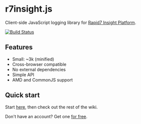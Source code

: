 r7insight.js
=====

Client-side JavaScript logging library for [Rapid7 Insight Platform](https://www.rapid7.com/solutions/it-operations/).

[![Build Status](https://travis-ci.org/rapid7/r7insight_js.png?branch=master)](https://travis-ci.org/rapid7/r7insight_js)

Features
--------

* Small: ~3k (minified)
* Cross-browser compatible
* No external dependencies
* Simple API
* AMD and CommonJS support

Quick start
-----------

Start [here](https://github.com/rapid7/r7insight_js/wiki/Getting-started), then check out the rest of the wiki.

Don't have an account? Get one [for free](https://www.rapid7.com/products/insightops/try/).
